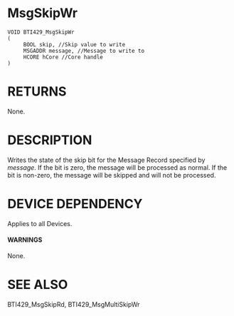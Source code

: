 # **MsgSkipWr**

```
VOID BTI429_MsgSkipWr
(
     BOOL skip, //Skip value to write
     MSGADDR message, //Message to write to
     HCORE hCore //Core handle
)
```
# **RETURNS**

None.

# **DESCRIPTION**

Writes the state of the skip bit for the Message Record specified by *message*. If the bit is zero, the message will be processed as normal. If the bit is non-zero, the message will be skipped and will not be processed.

# **DEVICE DEPENDENCY**

Applies to all Devices.

#### **WARNINGS**

None.

# **SEE ALSO**

BTI429\_MsgSkipRd, BTI429\_MsgMultiSkipWr
